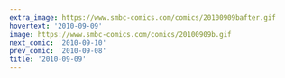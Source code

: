 ```yaml
---
extra_image: https://www.smbc-comics.com/comics/20100909bafter.gif
hovertext: '2010-09-09'
image: https://www.smbc-comics.com/comics/20100909b.gif
next_comic: '2010-09-10'
prev_comic: '2010-09-08'
title: '2010-09-09'
---
```


